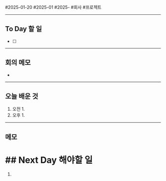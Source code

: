 #2025-01-20 #2025-01 #2025- 
#회사 #프로젝트

---
## To Day 할 일
- [ ] 
---
## 회의 메모
- 
---
## 오늘 배운 것
1. 오전
    1. 
2. 오후
    1. 
---
## 메모


# ## Next Day 해야할 일
1. 
